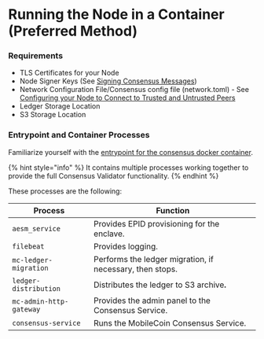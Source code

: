 # Running the Node in a Container (Preferred Method)

### Requirements

* TLS Certificates for your Node
* Node Signer Keys (See [Signing Consensus Messages](../../configuring-your-node/signing-consensus-messages.md)) &#x20;
* Network Configuration File/Consensus config file (network.toml) - See [Configuring your Node to Connect to Trusted and Untrusted Peers](../../configuring-your-node/configuring-your-node-to-connect-with-trusted-peers/)
* Ledger Storage Location
* S3 Storage Location

### Entrypoint and Container Processes

Familiarize yourself with the [entrypoint for the consensus docker container](https://github.com/mobilecoinofficial/internal/blob/master/testnet-deploy/ops/entrypoints/consensus_validator.sh).&#x20;

{% hint style="info" %}
It contains multiple processes working together to provide the full Consensus Validator functionality.
{% endhint %}

These processes are the following:

| Process                 | Function                                                 |
| ----------------------- | -------------------------------------------------------- |
| `aesm_service`          | Provides EPID provisioning for the enclave.              |
| `filebeat`              | Provides logging.                                        |
| `mc-ledger-migration`   | Performs the ledger migration, if necessary, then stops. |
| `ledger-distribution`   | Distributes the ledger to S3 archiv&#x65;**.**           |
| `mc-admin-http-gateway` | Provides the admin panel to the Consensus Service.       |
| `consensus-service`     | Runs the MobileCoin Consensus Service.                   |

